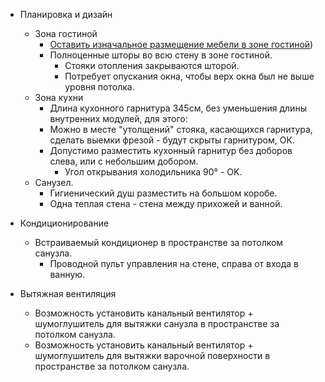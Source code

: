 * Планировка и дизайн
  * Зона гостиной
    * [Оставить изначальное размещение мебели в зоне гостиной](../v1/design/screenshots/kitchen_living_room-2.png))
    * Полноценные шторы во всю стену в зоне гостиной.
      * Стояки отопления закрываются шторой.
      * Потребует опускания окна, чтобы верх окна был не выше уровня потолка.
  * Зона кухни
    * Длина кухонного гарнитура  345см, без уменьшения длины внутренних модулей, для этого:
    * Можно в месте "утолщений" стояка, касающихся гарнитура, сделать выемки фрезой - будут скрыты гарнитуром, ОК.
    * Допустимо разместить кухонный гарнитур без доборов слева, или с небольшим добором.
      * Угол открывания холодильника 90° - OK.
  * Санузел.
    * Гигиенический душ разместить на большом коробе.
    * Одна теплая стена - стена между прихожей и ванной.

* Кондиционирование
  * Встраиваемый кондиционер в пространстве за потолком санузла.
    * Проводной пульт управления на стене, справа от входа в ванную. 

* Вытяжная вентиляция
  * Возможность установить канальный вентилятор + шумоглушитель для вытяжки санузла в пространстве за потолком санузла.
  * Возможность установить канальный вентилятор + шумоглушитель для вытяжки варочной поверхности в пространстве за потолком санузла.